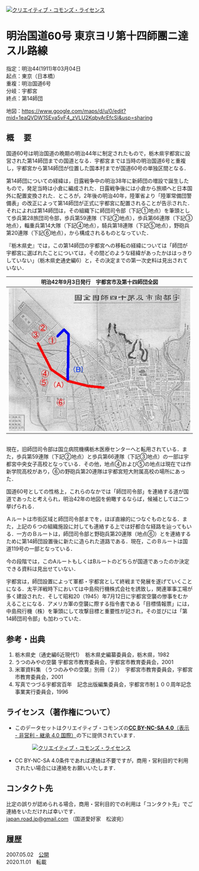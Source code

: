 <a rel="license" href="http://creativecommons.org/licenses/by-nc-sa/4.0/"><img alt="クリエイティブ・コモンズ・ライセンス" style="border-width:0" src="https://i.creativecommons.org/l/by-nc-sa/4.0/88x31.png" /></a>　
# 明治国道60号 東京ヨリ第十四師團ニ達スル路線  
  
指定：明治44(1911)年03月04日  
起点：東京（日本橋）  
重複：明治国道6号  
分岐：宇都宮  
終点：第14師団  

地図：https://www.google.com/maps/d/u/0/edit?mid=1eaQVDW1SEva5vF4_zVLU2KqbyArEfcSi&usp=sharing


## 概　 要    
国道60号は明治国道の晩期の明治44年に制定されたもので，栃木県宇都宮に設営された第14師団までの国道となる．宇都宮までは当時の明治国道6号と重複し，宇都宮から第14師団が位置した国本村までが国道60号の単独区間となる．

第14師団についての経緯は，日露戦争中の明治38年に新師団の増設で誕生したもので，発足当時は小倉に編成された．日露戦争後には小倉から旅順へと日本国外に配置変換された．ところが，2年後の明治40年，陸軍省より「陸軍常備団警備表」の改正によって第14師団が正式に宇都宮に配置されることが告示された．それによれば第14師団は，その組織下に師団司令部（下記①地点）を筆頭として歩兵第28旅団司令部，歩兵第59連隊（下記②地点），歩兵第66連隊（下記③地点），輜重兵第14大隊（下記④地点），騎兵第18連隊（下記⑤地点），野砲兵第20連隊（下記⑥地点），から構成されるものとなっていた．

『栃木県史』では，この第14師団の宇都宮への移転の経緯については「師団が宇都宮に選ばれたことについては，その間どのような経緯があったかははっきりしていない」（栃木県史通史編6）と，その決定までの第一次史料は見出されていない．

| 明治42年9月3日発行　宇都宮市及第十四師団全図  | 
|----| 
|  <img src="MR60Map.jpg" width="700px" title="第十四師団全図"> |  

<br>
現在，旧師団司令部は国立病院機構栃木医療センターへと転用されている．また，歩兵第59連隊（下記②地点）と歩兵第66連隊（下記③地点）の一部は宇都宮中央女子高校となっている．その他，地点④および⑤の地点は現在では作新学院高校があり，⑥の野砲兵第20連隊は宇都宮短大附属高校の場所にあった．  

国道60号としての性格上，これらのなかでは「師団司令部」を連絡する道が国道であったと考えられ，明治42年の地図を俯瞰するならば，候補としては二つ挙げられる．

Ａルートは市街区域と師団司令部までを，ほぼ直線的につなぐものとなる．また，上記の６つの組織施設に対しても連絡する上では好都合な経路を辿ってもいる．一方のＢルートは，師団司令部と野砲兵第20連隊（地点⑥）とを連絡するために第14師団設置後に新たに造られた道路である．現在，このＢルートは国道119号の一部となっている．

今の段階では，このAルートもしくはBルートのどちらが国道であったのか決定できる資料は見出せていない．

宇都宮は，師団設置によって軍都・宇都宮として終戦まで発展を遂げていくことになる．太平洋戦時下においては中島飛行機株式会社を誘致し，関連軍事工場が多く建設された．そして昭和20（1945）年7月12日に宇都宮空襲の惨事をむかえることになる．アメリカ軍の空襲に際する指令書である「目標情報票」には，中島飛行機（株）を筆頭にして攻撃目標と重要性が記され，その並びには「第14師団司令部」も加わっていた．


## 参考・出典  
1. 栃木県史（通史編6近現代1）　栃木県史編纂委員会，栃木県，1982  
1. うつのみやの空襲 宇都宮市教育委員会，宇都宮市教育委員会，2001  
1. 米軍資料集 （うつのみやの空襲』別冊（２））　宇都宮市教育委員会，宇都宮市教育委員会，2001  　　　　　
1. 写真でつづる宇都宮百年　記念出版編集委員会，宇都宮市制１００周年記念事業実行委員会，1996  

     
## ライセンス（著作権について）
* このデータセットはクリエイティブ・コモンズの[**CC BY-NC-SA 4.0**（表示 - 非営利 - 継承 4.0 国際）](https://creativecommons.org/licenses/by-nc-sa/4.0/deed.ja)の下に提供されています．

　　　　　<a rel="license" href="http://creativecommons.org/licenses/by-nc-sa/4.0/"><img alt="クリエイティブ・コモンズ・ライセンス" style="border-width:0" src="https://i.creativecommons.org/l/by-nc-sa/4.0/88x31.png" /></a>

* CC BY-NC-SA 4.0条件であれば連絡は不要ですが，商用・営利目的で利用されたい場合には連絡をお願いいたします．  

## コンタクト先
比定の誤りが認められる場合，商用・営利目的での利用は「コンタクト先」でご連絡をいただければ幸いです．  
japan.road.jp@gmail.com （国道愛好家　松波宛）
  
## 履歴  
2007.05.02　[公開](http://www.road.jp/~smatsu/Data/Meiji/MR-60.htm)    
2020.11.01　転載
